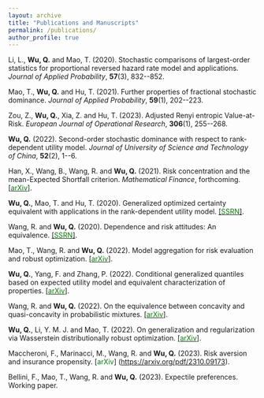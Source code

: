 ```yaml
---
layout: archive
title: "Publications and Manuscripts"
permalink: /publications/
author_profile: true
---
```


Li, L., **Wu, Q.** and Mao, T. (2020). Stochastic comparisons of largest-order statistics for proportional reversed hazard rate model and applications. *Journal of Applied Probability*, **57**(3), 832--852.

Mao, T., **Wu, Q.** and Hu, T. (2021). Further properties of fractional stochastic dominance. *Journal of Applied Probability*, **59**(1), 202--223.

Zou, Z., **Wu, Q.**, Xia, Z. and Hu, T. (2023). Adjusted Renyi entropic Value-at-Risk. *European Journal of Operational Research*, **306**(1), 255--268.

**Wu, Q.** (2022). Second-order stochastic dominance with respect to rank-dependent utility model. *Journal of University of Science and Technology of China*, **52**(2), 1--6.

Han, X., Wang, B., Wang, R. and **Wu, Q.** (2021). Risk concentration and the mean-Expected Shortfall criterion. *Mathematical Finance*, forthcoming. [[<span style="color:green">arXiv</span>]](https://arxiv.org/abs/2108.05066).

**Wu, Q.**, Mao, T. and Hu, T. (2020). Generalized optimized certainty equivalent with applications in the rank-dependent utility model. [[<span style="color:green">SSRN</span>]](https://papers.ssrn.com/sol3/papers.cfm?abstract_id=3694866).

Wang, R. and **Wu, Q.** (2020). Dependence and risk attitudes: An equivalence. [[<span style="color:green">SSRN</span>]](https://papers.ssrn.com/sol3/papers.cfm?abstract_id=3707709).

Mao, T., Wang, R. and **Wu, Q.** (2022). Model aggregation for risk evaluation and robust optimization. [[<span style="color:green">arXiv</span>]](https://arxiv.org/abs/2201.06370). 

**Wu, Q.**, Yang, F. and Zhang, P. (2022). Conditional generalized quantiles based on expected utility model and equivalent characterization of properties. [[<span style="color:green">arXiv</span>]](https://arxiv.org/abs/2301.12420). 

 Wang, R. and **Wu, Q.** (2022). On the equivalence between concavity and quasi-concavity in probabilistic mixtures. [[<span style="color:green">arXiv</span>]](https://arxiv.org/abs/2209.03425).  

**Wu, Q.**, Li, Y. M. J. and Mao, T. (2022). On generalization and regularization via Wasserstein distributionally robust optimization. [[<span style="color:green">arXiv</span>]](https://arxiv.org/abs/2212.05716). 

Maccheroni, F., Marinacci, M., Wang, R. and **Wu, Q.** (2023). Risk aversion and insurance propensity. [<span style="color:green">arXiv</span>] (https://arxiv.org/pdf/2310.09173).

Bellini, F., Mao, T., Wang, R. and **Wu, Q.** (2023). Expectile preferences. Working paper.



